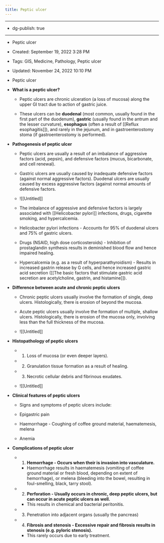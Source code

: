 ```yaml
---
title: Peptic ulcer
---
```


- --

- dg-publish: true

- --

- Peptic ulcer

- Created: September 19, 2022 3:28 PM

- Tags: GIS, Medicine, Pathology, Peptic ulcer

- Updated: November 24, 2022 10:10 PM

- Peptic ulcer

- **What is a peptic ulcer?**
	 - Peptic ulcers are chronic ulceration (a loss of mucosa) along the upper GI tract due to action of gastric juice.

	 - These ulcers can be **duodenal** (most common, usually found in the first part of the duodenum), **gastric** (usually found in the antrum and the lesser curvature), **esophagus** (often a result of [[Reflux esophagitis]]), and rarely in the jejunum, and in gastroenterostomy stoma (if gastroenterostomy is performed).

- **Pathogenesis of peptic ulcer**
	 - Peptic ulcers are usually a result of an imbalance of aggressive factors (acid, pepsin), and defensive factors (mucus, bicarbonate, and cell renewal).

	 - Gastric ulcers are usually caused by inadequate defensive factors (against normal aggressive factors). Duodenal ulcers are usually caused by excess aggressive factors (against normal amounts of defensive factors.

	 - ![[Untitled]]

	 - The imbalance of aggressive and defensive factors is largely associated with [[Helicobacter pylori]] infections, drugs, cigarette smoking, and hypercalcemia.

	 - Helicobacter pylori infections - Accounts for 95% of duodenal ulcers and 75% of gastric ulcers.

	 - Drugs (NSAID, high dose corticosteroids) - Inhibition of prostaglandin synthesis results in deminished blood flow and hence impaired healing.

	 - Hypercalcemia (e.g. as a result of hyperparathyroidism) - Results in increased gastrin release by G cells, and hence increased gastric acid secretion ([[The basic factors that stimulate gastric acid secretion are acetylcholine, gastrin, and histamine]]).

- **Difference between acute and chronic peptic ulcers**
	 - Chronic peptic ulcers usually involve the formation of single, deep ulcers. Histologically, there is erosion of beyond the mucosa.

	 - Acute peptic ulcers usually involve the formation of multiple, shallow ulcers. Histologically, there is erosion of the mucosa only, involving less than the full thickness of the mucosa.

	 - ![[Untitled]]

- **Histopathology of peptic ulcers**
	 - 1. Loss of mucosa (or even deeper layers).

	 - 2. Granulation tissue formation as a result of healing.

	 - 3. Necrotic cellular debris and fibrinous exudates.

	 - ![[Untitled]]

- **Clinical features of peptic ulcers**
	 - Signs and symptoms of peptic ulcers include:

	 - Epigastric pain

	 - Haemorrhage - Coughing of coffee ground material, haematemesis, melena

	 - Anemia

- **Complications of peptic ulcer**
	 - 1. **Hemorrhage - Occurs when their is invasion into vasculature.**
		 - Haemorrhage results in haematemesis (vomiting of coffee ground material or fresh blood, depending on extent of hemorrhage), or melena (bleeding into the bowel, resulting in foul-smelling, black, tarry stool).

	 - 2. **Perforation - Usually occurs in chronic, deep peptic ulcers, but can occur in acute peptic ulcers as well.**
		 - This results in chemical and bacterial peritonitis.

	 - 3. Penetration into adjacent organs (usually the pancreas)

	 - 4. **Fibrosis and stenosis - Excessive repair and fibrosis results in stenosis (e.g. pyloric stenosis).**
		 - This rarely occurs due to early treatment.
